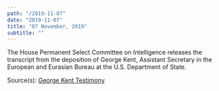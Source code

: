 ```yaml
---
path: "/2019-11-07"
date: "2019-11-07"
title: "07 November, 2019"
subtitle: ""
---
```


The House Permanent Select Committee on Intelligence releases the transcript from the deposition of George Kent, Assistant Secretary in the European and Eurasian Bureau at the U.S. Department of State.

<span class="sources">
Source(s): <a href="https://docs.house.gov/meetings/IG/IG00/CPRT-116-IG00-D009.pdf" target="_blank" rel="noopener noreferrer">George Kent Testimony</a>
</span>
